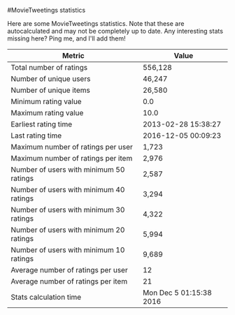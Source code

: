 #MovieTweetings statistics

Here are some MovieTweetings statistics. Note that these are autocalculated and may not be completely up to date. Any interesting stats missing here? Ping me, and I'll add them!

Metric | Value
--- | ---
Total number of ratings                 | 556,128
Number of unique users                  | 46,247
Number of unique items                  | 26,580
Minimum rating value                    | 0.0
Maximum rating value                    | 10.0
Earliest rating time                    | 2013-02-28 15:38:27
Last rating time                        | 2016-12-05 00:09:23
Maximum number of ratings per user      | 1,723
Maximum number of ratings per item      | 2,976
Number of users with minimum 50 ratings | 2,587
Number of users with minimum 40 ratings | 3,294
Number of users with minimum 30 ratings | 4,322
Number of users with minimum 20 ratings | 5,994
Number of users with minimum 10 ratings | 9,689
Average number of ratings per user      | 12
Average number of ratings per item      | 21
Stats calculation time                  | Mon Dec  5 01:15:38 2016

